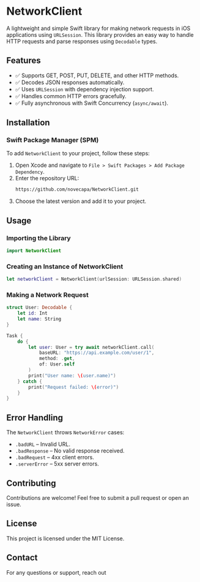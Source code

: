 # NetworkClient

A lightweight and simple Swift library for making network requests in iOS applications using `URLSession`. This library provides an easy way to handle HTTP requests and parse responses using `Decodable` types.

## Features

- ✅ Supports GET, POST, PUT, DELETE, and other HTTP methods.
- ✅ Decodes JSON responses automatically.
- ✅ Uses `URLSession` with dependency injection support.
- ✅ Handles common HTTP errors gracefully.
- ✅ Fully asynchronous with Swift Concurrency (`async/await`).

## Installation

### Swift Package Manager (SPM)

To add `NetworkClient` to your project, follow these steps:

1. Open Xcode and navigate to `File > Swift Packages > Add Package Dependency`.
2. Enter the repository URL:
   ```sh
   https://github.com/novecapa/NetworkClient.git
   ```
3. Choose the latest version and add it to your project.

## Usage

### Importing the Library
```swift
import NetworkClient
```

### Creating an Instance of NetworkClient
```swift
let networkClient = NetworkClient(urlSession: URLSession.shared)
```

### Making a Network Request
```swift
struct User: Decodable {
    let id: Int
    let name: String
}

Task {
    do {
        let user: User = try await networkClient.call(
            baseURL: "https://api.example.com/user/1",
            method: .get,
            of: User.self
        )
        print("User name: \(user.name)")
    } catch {
        print("Request failed: \(error)")
    }
}
```

## Error Handling
The `NetworkClient` throws `NetworkError` cases:
- `.badURL` – Invalid URL.
- `.badResponse` – No valid response received.
- `.badRequest` – 4xx client errors.
- `.serverError` – 5xx server errors.

## Contributing
Contributions are welcome! Feel free to submit a pull request or open an issue.

## License
This project is licensed under the MIT License.

## Contact
For any questions or support, reach out

